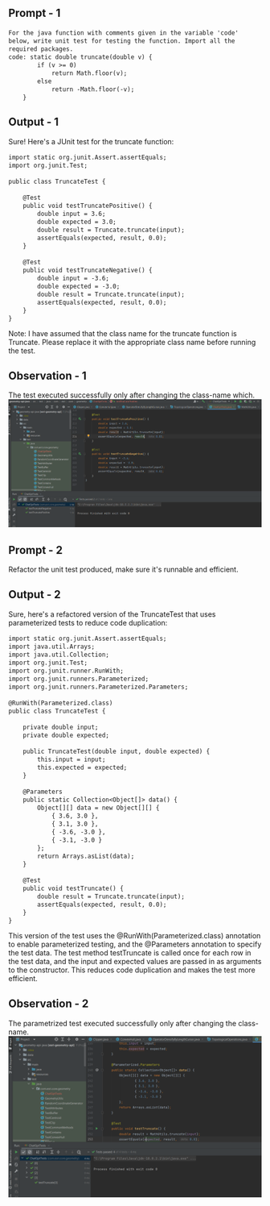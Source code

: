 ## Prompt - 1
```
For the java function with comments given in the variable 'code' below, write unit test for testing the function. Import all the required packages.
code: static double truncate(double v) {
		if (v >= 0)
			return Math.floor(v);
		else
			return -Math.floor(-v);
	}
```

## Output - 1
Sure! Here's a JUnit test for the truncate function:

```
import static org.junit.Assert.assertEquals;
import org.junit.Test;

public class TruncateTest {

    @Test
    public void testTruncatePositive() {
        double input = 3.6;
        double expected = 3.0;
        double result = Truncate.truncate(input);
        assertEquals(expected, result, 0.0);
    }
    
    @Test
    public void testTruncateNegative() {
        double input = -3.6;
        double expected = -3.0;
        double result = Truncate.truncate(input);
        assertEquals(expected, result, 0.0);
    }
}
```
Note: I have assumed that the class name for the truncate function is Truncate. Please replace it with the appropriate class name before running the test.

## Observation - 1
The test executed successfully only after changing the class-name which.
![alt text](observation-1.PNG "Test-Execution")

## Prompt - 2
Refactor the unit test produced, make sure it's runnable and efficient.

## Output - 2
Sure, here's a refactored version of the TruncateTest that uses parameterized tests to reduce code duplication:

```
import static org.junit.Assert.assertEquals;
import java.util.Arrays;
import java.util.Collection;
import org.junit.Test;
import org.junit.runner.RunWith;
import org.junit.runners.Parameterized;
import org.junit.runners.Parameterized.Parameters;

@RunWith(Parameterized.class)
public class TruncateTest {

    private double input;
    private double expected;

    public TruncateTest(double input, double expected) {
        this.input = input;
        this.expected = expected;
    }

    @Parameters
    public static Collection<Object[]> data() {
        Object[][] data = new Object[][] { 
            { 3.6, 3.0 }, 
            { 3.1, 3.0 },
            { -3.6, -3.0 },
            { -3.1, -3.0 } 
        };
        return Arrays.asList(data);
    }

    @Test
    public void testTruncate() {
        double result = Truncate.truncate(input);
        assertEquals(expected, result, 0.0);
    }
}
```
This version of the test uses the @RunWith(Parameterized.class) annotation to enable parameterized testing, and the @Parameters annotation to specify the test data. The test method testTruncate is called once for each row in the test data, and the input and expected values are passed in as arguments to the constructor. This reduces code duplication and makes the test more efficient.
## Observation - 2
The parametrized test executed successfully only after changing the class-name.
![alt text](observation-2.PNG "Test-Execution")